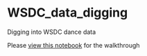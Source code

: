 # WSDC_data_digging
Digging into WSDC dance data

Please [view this notebook](https://github.com/ThomasMAhern/WSDC_data_digging/blob/main/WSDC_data_digging.ipynb) for the walkthrough
